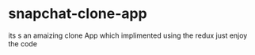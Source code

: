 # snapchat-clone-app 
its s an amaizing clone App which implimented using the redux just enjoy the code
